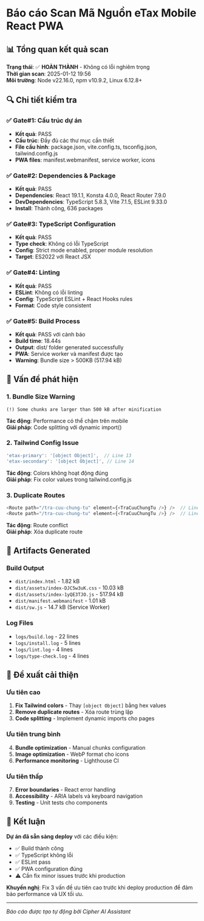 # Báo cáo Scan Mã Nguồn eTax Mobile React PWA

## 📊 Tổng quan kết quả scan

**Trạng thái**: ✅ **HOÀN THÀNH** - Không có lỗi nghiêm trọng  
**Thời gian scan**: 2025-01-12 19:56  
**Môi trường**: Node v22.16.0, npm v10.9.2, Linux 6.12.8+

## 🔍 Chi tiết kiểm tra

### ✅ Gate#1: Cấu trúc dự án
- **Kết quả**: PASS
- **Cấu trúc**: Đầy đủ các thư mục cần thiết
- **File cấu hình**: package.json, vite.config.ts, tsconfig.json, tailwind.config.js
- **PWA files**: manifest.webmanifest, service worker, icons

### ✅ Gate#2: Dependencies & Package
- **Kết quả**: PASS  
- **Dependencies**: React 19.1.1, Konsta 4.0.0, React Router 7.9.0
- **DevDependencies**: TypeScript 5.8.3, Vite 7.1.5, ESLint 9.33.0
- **Install**: Thành công, 636 packages

### ✅ Gate#3: TypeScript Configuration
- **Kết quả**: PASS
- **Type check**: Không có lỗi TypeScript
- **Config**: Strict mode enabled, proper module resolution
- **Target**: ES2022 với React JSX

### ✅ Gate#4: Linting
- **Kết quả**: PASS
- **ESLint**: Không có lỗi linting
- **Config**: TypeScript ESLint + React Hooks rules
- **Format**: Code style consistent

### ✅ Gate#5: Build Process
- **Kết quả**: PASS với cảnh báo
- **Build time**: 18.44s
- **Output**: dist/ folder generated successfully
- **PWA**: Service worker và manifest được tạo
- **Warning**: Bundle size > 500KB (517.94 kB)

## 🚨 Vấn đề phát hiện

### 1. Bundle Size Warning
```
(!) Some chunks are larger than 500 kB after minification
```
**Tác động**: Performance có thể chậm trên mobile  
**Giải pháp**: Code splitting với dynamic import()

### 2. Tailwind Config Issue
```javascript
'etax-primary': '[object Object]',  // Line 13
'etax-secondary': '[object Object]', // Line 14
```
**Tác động**: Colors không hoạt động đúng  
**Giải pháp**: Fix color values trong tailwind.config.js

### 3. Duplicate Routes
```javascript
<Route path="/tra-cuu-chung-tu" element={<TraCuuChungTu />} />  // Line 85
<Route path="/tra-cuu-chung-tu" element={<TraCuuChungTu />} />  // Line 93
```
**Tác động**: Route conflict  
**Giải pháp**: Xóa duplicate route

## 📁 Artifacts Generated

### Build Output
- `dist/index.html` - 1.82 kB
- `dist/assets/index-DJC5w3uK.css` - 10.03 kB  
- `dist/assets/index-1yQE3TJO.js` - 517.94 kB
- `dist/manifest.webmanifest` - 1.01 kB
- `dist/sw.js` - 14.7 kB (Service Worker)

### Log Files
- `logs/build.log` - 22 lines
- `logs/install.log` - 5 lines  
- `logs/lint.log` - 4 lines
- `logs/type-check.log` - 4 lines

## 🎯 Đề xuất cải thiện

### Ưu tiên cao
1. **Fix Tailwind colors** - Thay `[object Object]` bằng hex values
2. **Remove duplicate routes** - Xóa route trùng lặp
3. **Code splitting** - Implement dynamic imports cho pages

### Ưu tiên trung bình  
4. **Bundle optimization** - Manual chunks configuration
5. **Image optimization** - WebP format cho icons
6. **Performance monitoring** - Lighthouse CI

### Ưu tiên thấp
7. **Error boundaries** - React error handling
8. **Accessibility** - ARIA labels và keyboard navigation
9. **Testing** - Unit tests cho components

## 🚀 Kết luận

**Dự án đã sẵn sàng deploy** với các điều kiện:
- ✅ Build thành công
- ✅ TypeScript không lỗi  
- ✅ ESLint pass
- ✅ PWA configuration đúng
- ⚠️ Cần fix minor issues trước khi production

**Khuyến nghị**: Fix 3 vấn đề ưu tiên cao trước khi deploy production để đảm bảo performance và UX tối ưu.

---
*Báo cáo được tạo tự động bởi Cipher AI Assistant*